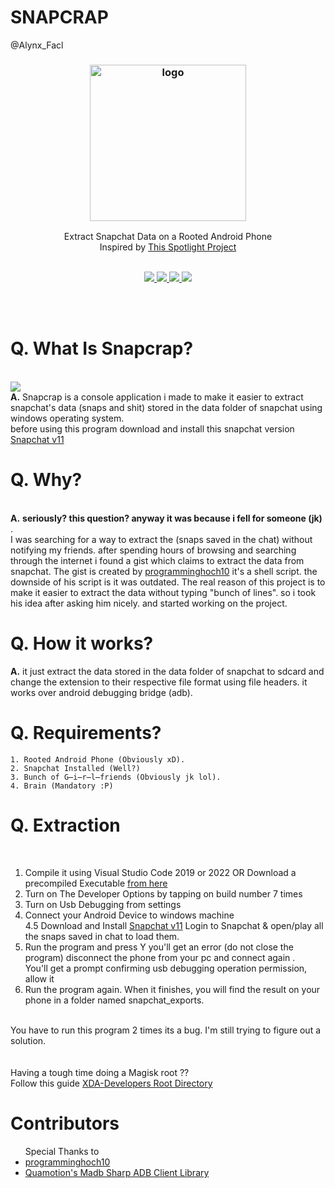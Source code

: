 # SNAPCRAP

@Alynx_Facl
<br>

<h3 align="center"><img src="https://ImageHostx.github.io/SP.png" alt="logo" height="250px"></h3>
<p align="center">
Extract Snapchat Data on a Rooted Android Phone <br> Inspired by <a href="https://github.com/V3rB0se/Spotlighter">This Spotlight Project</a>
   <br>
   <br>
<p align="center">
  <a href="#">
    <img src="https://img.shields.io/badge/Last%20Updated-Today-green">
  </a>
  <a href="#">
    <img src="https://img.shields.io/badge/Release-V1-red">
  </a>
  <a href="https://en.wikipedia.org/wiki/C_Sharp_(programming_language)">
    <img src="https://img.shields.io/badge/Language-C%23-blue">
 </a>
   <a href="#">
    <img src="https://img.shields.io/badge/Platform-Android%2FWindows-blue">
 </a>
  
</p>
</p>

  
<br>



<br>

# Q. What Is Snapcrap?
<br>
<img src="https://ImageHostx.github.io/sc.png">
<br>
   <b>A.</b> Snapcrap is a console application i made to make it easier to extract snapchat's data (snaps and shit) stored in the data folder of snapchat
     using windows operating system.<br>
     before using this program download and install this snapchat version <a href="https://mega.nz/file/HUZ2zLiZ#3DD8rAGq33ZhViuenTs7aqip6CChlyao6V2ziBjWE84">Snapchat v11</a>
     
  
# Q. Why? 
<br>
   <b>A.</b> <b> seriously? this question? anyway it was because i fell for someone (jk) </b>. 
   <br> I was searching for a way to extract the (snaps saved in the chat) without notifying my friends. after spending hours of browsing and searching through the
     internet i found a gist which claims to extract the data from snapchat. The gist is created by <a href="https://github.com/programminghoch10">programminghoch10</a>
     it's a shell script. the downside of his script is it was outdated. The real reason of this project is to make it 
     easier to extract the data without typing "bunch of lines".  so i took his idea after asking him nicely. and started working on the project.
  
# Q. How it works? <br>
   <b>A.</b> it just extract the data stored in the data folder of snapchat to sdcard and change the extension to their respective file format using file headers. it works over android debugging bridge (adb).
    <br>


# Q. Requirements? <br>
    1. Rooted Android Phone (Obviously xD).
    2. Snapchat Installed (Well?)
    3. Bunch of G̶i̶r̶l̶friends (Obviously jk lol).
    4. Brain (Mandatory :P)
    
# Q. Extraction
   <br>
   
   1. Compile it using Visual Studio Code 2019 or 2022 OR Download a precompiled Executable <a href="#">from here </a><br>
   2. Turn on The Developer Options by tapping on build number 7 times <br>
   3. Turn on Usb Debugging from settings <br>
   4. Connect your Android Device to windows machine <br>
   4.5 Download and Install <a href="https://mega.nz/file/HUZ2zLiZ#3DD8rAGq33ZhViuenTs7aqip6CChlyao6V2ziBjWE84">Snapchat v11</a> Login to Snapchat & open/play all the snaps saved in chat to load them.
   5. Run the program and press Y you'll get an error (do not close the program) disconnect the phone from your pc and connect again . <br> You'll get a prompt confirming usb debugging operation permission, allow it <br>
   6. Run the program again. When it finishes, you will find the result on your phone in a folder named snapchat_exports.
   <br>
   You have to run this program 2 times its a bug. I'm still trying to figure out a solution.
   <br>
   <br>
   <br>
Having a tough time doing a Magisk root ??
<br>
Follow this guide <a href="https://www.xda-developers.com/root/">XDA-Developers Root Directory</a>
<br>

# Contributors 
<ul>
Special Thanks to 
<li><a href="https://github.com/programminghoch10">programminghoch10</a></li>
<li><a href="https://github.com/quamotion/madb">Quamotion's Madb Sharp ADB Client Library</a></li>
</ul>
